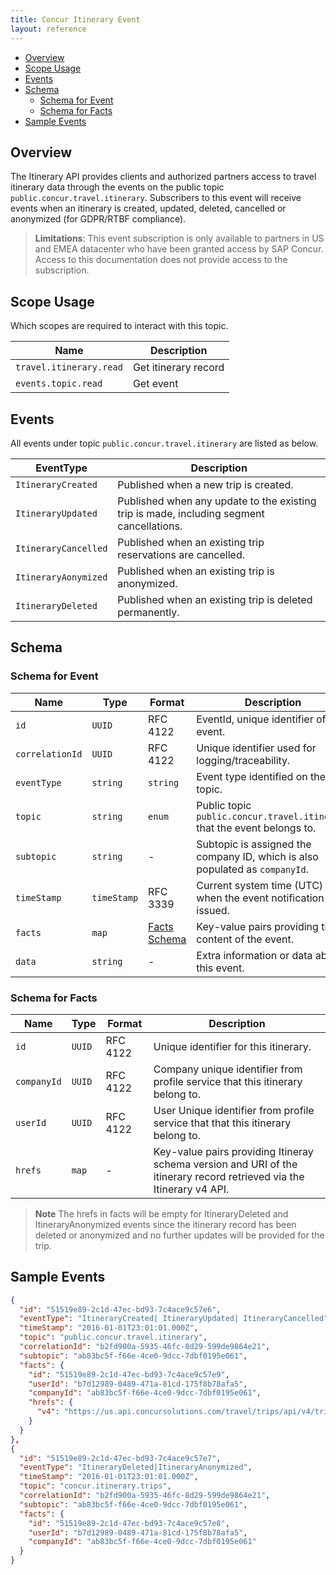 ```yaml
---
title: Concur Itinerary Event
layout: reference
---
```


* [Overview](#overview)
* [Scope Usage](#scope-usage)
* [Events](#events)
* [Schema](#schema)
  * [Schema for Event](#schema-event)
  * [Schema for Facts](#schema-facts)
* [Sample Events](#sample-events)

## <a name="overview"></a>Overview

The Itinerary API provides clients and authorized partners access to travel itinerary data through the events on the public topic `public.concur.travel.itinerary`. Subscribers to this event will receive events when an itinerary is created, updated, deleted, cancelled or anonymized (for GDPR/RTBF compliance).

> **Limitations**: This event subscription is only available to partners in US and EMEA datacenter who have been granted access by SAP Concur. Access to this documentation does not provide access to the subscription.
## <a name="scope-usage"></a>Scope Usage

Which scopes are required to interact with this topic.

Name|Description
---|---
`travel.itinerary.read`|Get itinerary record
`events.topic.read`|Get event

## <a name="events"></a>Events

All events under topic `public.concur.travel.itinerary` are listed as below.

EventType|Description
---|---
`ItineraryCreated`|Published when a new trip is created.
`ItineraryUpdated`|Published when any update to the existing trip is made, including segment cancellations.
`ItineraryCancelled`|Published when an existing trip reservations are cancelled.
`ItineraryAonymized`|Published when an existing trip is anonymized.
`ItineraryDeleted`|Published when an existing trip is deleted permanently.

## <a name="schema"></a>Schema

### <a name="schema-event"></a>Schema for Event

Name|Type|Format|Description
---|---|---|---
`id`|`UUID`|RFC 4122|EventId, unique identifier of this event.
`correlationId`|`UUID`|RFC 4122|Unique identifier used for logging/traceability.
`eventType`|`string`|`string`|Event type identified on the topic.
`topic`|`string`|`enum`|Public topic `public.concur.travel.itinerary` that the event belongs to.
`subtopic`|`string`|-|Subtopic is assigned the company ID, which is also populated as `companyId`.
`timeStamp`|`timeStamp`|RFC 3339|Current system time (UTC) when the event notification is issued.
`facts`|`map`|[Facts Schema](#schema-facts)|Key-value pairs providing the content of the event.
`data`|`string`|-|Extra information or data about this event.

### <a name="schema-facts"></a>Schema for Facts

Name|Type|Format|Description
---|---|---|---
`id`|`UUID`|RFC 4122| Unique identifier for this itinerary.
`companyId`|`UUID`|RFC 4122|Company unique identifier from profile service that this itinerary belong to.
`userId`|`UUID`|RFC 4122|User Unique identifier from profile service that that this itinerary belong to.
`hrefs`|`map`|-|Key-value pairs providing Itineray schema version and URI of the itinerary record retrieved via the Itinerary v4 API.

> **Note** The hrefs in facts will be empty for ItineraryDeleted and ItineraryAnonymized events since the itinerary record has been deleted or anonymized and no further updates will be provided for the trip.
## <a name="sample-events"></a>Sample Events

```json
{
  "id": "51519e89-2c1d-47ec-bd93-7c4ace9c57e6",
  "eventType": "ItineraryCreated| ItineraryUpdated| ItineraryCancelled",
  "timeStamp": "2016-01-01T23:01:01.000Z",
  "topic": "public.concur.travel.itinerary",
  "correlationId": "b2fd900a-5935-46fc-8d29-599de9864e21",
  "subtopic": "ab83bc5f-f66e-4ce0-9dcc-7dbf0195e061",
  "facts": {
    "id": "51519e89-2c1d-47ec-bd93-7c4ace9c57e9",
    "userId": "b7d12989-0489-471a-81cd-175f8b78afa5",
    "companyId": "ab83bc5f-f66e-4ce0-9dcc-7dbf0195e061",
    "hrefs": {
      "v4": "https://us.api.concursolutions.com/travel/trips/api/v4/trip/51519e89-2c1d-47ec-bd93-7c4ace9c57e6"
    }
  }
},
{
  "id": "51519e89-2c1d-47ec-bd93-7c4ace9c57e7",
  "eventType": "ItineraryDeleted|ItineraryAnonymized",
  "timeStamp": "2016-01-01T23:01:01.000Z",
  "topic": "concur.itinerary.trips",
  "correlationId": "b2fd900a-5935-46fc-8d29-599de9864e21",
  "subtopic": "ab83bc5f-f66e-4ce0-9dcc-7dbf0195e061",
  "facts": {
    "id": "51519e89-2c1d-47ec-bd93-7c4ace9c57e8",
    "userId": "b7d12989-0489-471a-81cd-175f8b78afa5",
    "companyId": "ab83bc5f-f66e-4ce0-9dcc-7dbf0195e061"
  }
}

```
